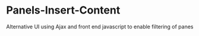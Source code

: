 # Panels-Insert-Content
Alternative UI using Ajax and front end javascript to enable filtering of panes
